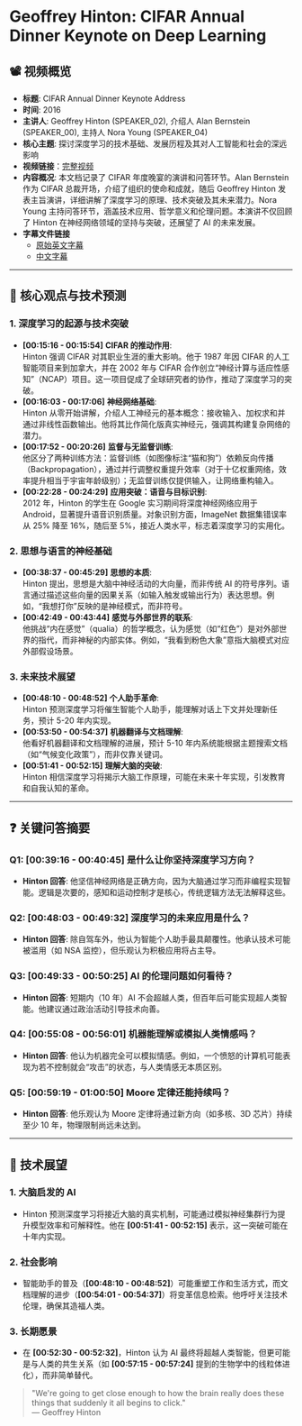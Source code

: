 # Geoffrey Hinton: CIFAR Annual Dinner Keynote on Deep Learning

## 📽️ 视频概览
- **标题**: CIFAR Annual Dinner Keynote Address
- **时间**: 2016
- **主讲人**: Geoffrey Hinton (SPEAKER_02), 介绍人 Alan Bernstein (SPEAKER_00), 主持人 Nora Young (SPEAKER_04)
- **核心主题**: 探讨深度学习的技术基础、发展历程及其对人工智能和社会的深远影响
- **视频链接**：[完整视频](https://www.youtube.com/watch?v=fDR1I2Shw_E)
- **内容概况**: 本文档记录了 CIFAR 年度晚宴的演讲和问答环节。Alan Bernstein 作为 CIFAR 总裁开场，介绍了组织的使命和成就，随后 Geoffrey Hinton 发表主旨演讲，详细讲解了深度学习的原理、技术突破及其未来潜力。Nora Young 主持问答环节，涵盖技术应用、哲学意义和伦理问题。本演讲不仅回顾了 Hinton 在神经网络领域的坚持与突破，还展望了 AI 的未来发展。
- **字幕文件链接**
  - [原始英文字幕](../srt/20160304Geoffrey_Hinton_The_Godfather_of_Deep_Learning.txt)
  - [中文字幕](../srt/20160304Geoffrey_Hinton_The_Godfather_of_Deep_Learning-中文.txt)
---

## 🎯 核心观点与技术预测

### 1. **深度学习的起源与技术突破**
- **[00:15:16 - 00:15:54]** **CIFAR 的推动作用**:  
  Hinton 强调 CIFAR 对其职业生涯的重大影响。他于 1987 年因 CIFAR 的人工智能项目来到加拿大，并在 2002 年与 CIFAR 合作创立“神经计算与适应性感知”（NCAP）项目。这一项目促成了全球研究者的协作，推动了深度学习的突破。
- **[00:16:03 - 00:17:06]** **神经网络基础**:  
  Hinton 从零开始讲解，介绍人工神经元的基本概念：接收输入、加权求和并通过非线性函数输出。他将其比作简化版真实神经元，强调其构建复杂网络的潜力。
- **[00:17:52 - 00:20:26]** **监督与无监督训练**:  
  他区分了两种训练方法：监督训练（如图像标注“猫和狗”）依赖反向传播（Backpropagation），通过并行调整权重提升效率（对于十亿权重网络，效率提升相当于宇宙年龄级别）；无监督训练仅提供输入，让网络重构输入。
- **[00:22:28 - 00:24:29]** **应用突破：语音与目标识别**:  
  2012 年，Hinton 的学生在 Google 实习期间将深度神经网络应用于 Android，显著提升语音识别质量。对象识别方面，ImageNet 数据集错误率从 25% 降至 16%，随后至 5%，接近人类水平，标志着深度学习的实用化。

### 2. **思想与语言的神经基础**
- **[00:38:37 - 00:45:29]** **思想的本质**:  
  Hinton 提出，思想是大脑中神经活动的大向量，而非传统 AI 的符号序列。语言通过描述这些向量的因果关系（如输入触发或输出行为）表达思想。例如，“我想打你”反映的是神经模式，而非符号。
- **[00:42:49 - 00:43:44]** **感觉与外部世界的联系**:  
  他挑战“内在感觉”（qualia）的哲学概念，认为感觉（如“红色”）是对外部世界的指代，而非神秘的内部实体。例如，“我看到粉色大象”意指大脑模式对应外部假设场景。

### 3. **未来技术展望**
- **[00:48:10 - 00:48:52]** **个人助手革命**:  
  Hinton 预测深度学习将催生智能个人助手，能理解对话上下文并处理新任务，预计 5-20 年内实现。
- **[00:53:50 - 00:54:37]** **机器翻译与文档理解**:  
  他看好机器翻译和文档理解的进展，预计 5-10 年内系统能根据主题搜索文档（如“气候变化政策”），而非仅靠关键词。
- **[00:51:41 - 00:52:15]** **理解大脑的突破**:  
  Hinton 相信深度学习将揭示大脑工作原理，可能在未来十年实现，引发教育和自我认知的革命。

---

## ❓ 关键问答摘要

### Q1: **[00:39:16 - 00:40:45]** 是什么让你坚持深度学习方向？
- **Hinton 回答**: 他坚信神经网络是正确方向，因为大脑通过学习而非编程实现智能。逻辑是次要的，感知和运动控制才是核心，传统逻辑方法无法解释这些。

### Q2: **[00:48:03 - 00:49:32]** 深度学习的未来应用是什么？
- **Hinton 回答**: 除自驾车外，他认为智能个人助手最具颠覆性。他承认技术可能被滥用（如 NSA 监控），但乐观认为积极应用将占主导。

### Q3: **[00:49:33 - 00:50:25]** AI 的伦理问题如何看待？
- **Hinton 回答**: 短期内（10 年）AI 不会超越人类，但百年后可能实现超人类智能。他建议通过政治活动引导技术向善。

### Q4: **[00:55:08 - 00:56:01]** 机器能理解或模拟人类情感吗？
- **Hinton 回答**: 他认为机器完全可以模拟情感。例如，一个愤怒的计算机可能表现为若不控制就会“攻击”的状态，与人类情感无本质区别。

### Q5: **[00:59:19 - 01:00:50]** Moore 定律还能持续吗？
- **Hinton 回答**: 他乐观认为 Moore 定律将通过新方向（如多核、3D 芯片）持续至少 10 年，物理限制尚远未达到。

---

## 🔮 技术展望

### 1. **大脑启发的 AI**
- Hinton 预测深度学习将接近大脑的真实机制，可能通过模拟神经集群行为提升模型效率和可解释性。他在 **[00:51:41 - 00:52:15]** 表示，这一突破可能在十年内实现。

### 2. **社会影响**
- 智能助手的普及（**[00:48:10 - 00:48:52]**）可能重塑工作和生活方式，而文档理解的进步（**[00:54:01 - 00:54:37]**）将变革信息检索。他呼吁关注技术伦理，确保其造福人类。

### 3. **长期愿景**
- 在 **[00:52:30 - 00:52:32]**，Hinton 认为 AI 最终将超越人类智能，但更可能是与人类的共生关系（如 **[00:57:15 - 00:57:24]** 提到的生物学中的线粒体进化），而非简单替代。

> "We're going to get close enough to how the brain really does these things that suddenly it all begins to click."  
> — Geoffrey Hinton
